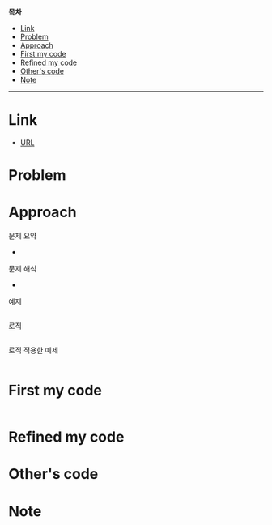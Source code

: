 **목차**

- [Link](#link)
- [Problem](#problem)
- [Approach](#approach)
- [First my code](#first-my-code)
- [Refined my code](#refined-my-code)
- [Other's code](#others-code)
- [Note](#note)

---

# Link

- [URL]()

# Problem

# Approach

문제 요약

- 

문제 해석

- 

예제

``` txt

```

로직

``` txt

```

로직 적용한 예제

``` txt

```

# First my code

``` go

```

# Refined my code

# Other's code

# Note